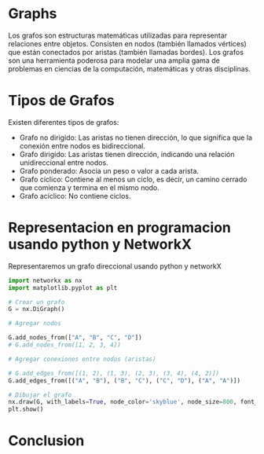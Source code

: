 # Graphs

Los grafos son estructuras matemáticas utilizadas para representar relaciones entre objetos. Consisten en nodos (también llamados vértices) que están conectados por aristas (también llamadas bordes). Los grafos son una herramienta poderosa para modelar una amplia gama de problemas en ciencias de la computación, matemáticas y otras disciplinas.

# Tipos de Grafos
Existen diferentes tipos de grafos:

* Grafo no dirigido: Las aristas no tienen dirección, lo que significa que la conexión entre nodos es bidireccional.
* Grafo dirigido: Las aristas tienen dirección, indicando una relación unidireccional entre nodos.
* Grafo ponderado: Asocia un peso o valor a cada arista.
* Grafo cíclico: Contiene al menos un ciclo, es decir, un camino cerrado que comienza y termina en el mismo nodo.
* Grafo acíclico: No contiene ciclos.

# Representacion en programacion usando python y NetworkX

Representaremos un grafo direccional usando python y networkX

```py
import networkx as nx
import matplotlib.pyplot as plt

# Crear un grafo
G = nx.DiGraph()

# Agregar nodos

G.add_nodes_from(["A", "B", "C", "D"])
# G.add_nodes_from([1, 2, 3, 4])

# Agregar conexiones entre nodos (aristas)

# G.add_edges_from([(1, 2), (1, 3), (2, 3), (3, 4), (4, 2)])
G.add_edges_from([("A", "B"), ("B", "C"), ("C", "D"), ("A", "A")])

# Dibujar el grafo
nx.draw(G, with_labels=True, node_color='skyblue', node_size=800, font_weight='bold')
plt.show()

```

# Conclusion

